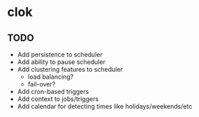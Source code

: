 # clok

## TODO

- Add persistence to scheduler
- Add ability to pause scheduler
- Add clustering features to scheduler
	- load balancing?
	- fail-over?
- Add cron-based triggers
- Add context to jobs/triggers
- Add calendar for detecting times like holidays/weekends/etc
